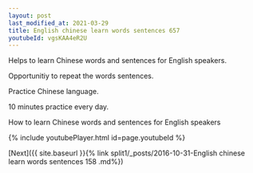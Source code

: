 ```yaml
---
layout: post
last_modified_at: 2021-03-29
title: English chinese learn words sentences 657 
youtubeId: vgsKAA4eR2U
---
```

 
 
Helps to learn Chinese words and sentences for English speakers.

Opportunitiy to repeat the words sentences. 

Practice Chinese language. 
 
10 minutes practice every day. 
 
How to learn Chinese words and sentences for English speakers 
 
{% include youtubePlayer.html id=page.youtubeId %}
 
 
[Next]({{ site.baseurl }}{% link  split1/_posts/2016-10-31-English chinese learn words sentences 158 .md%})
 
